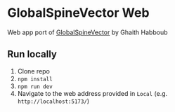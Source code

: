 # GlobalSpineVector Web

Web app port of [GlobalSpineVector](https://github.com/rocketheat/GlobalSpineVector) by Ghaith Habboub

## Run locally

1. Clone repo
2. `npm install`
3. `npm run dev`
4. Navigate to the web address provided in `Local` (e.g. `http://localhost:5173/`)
